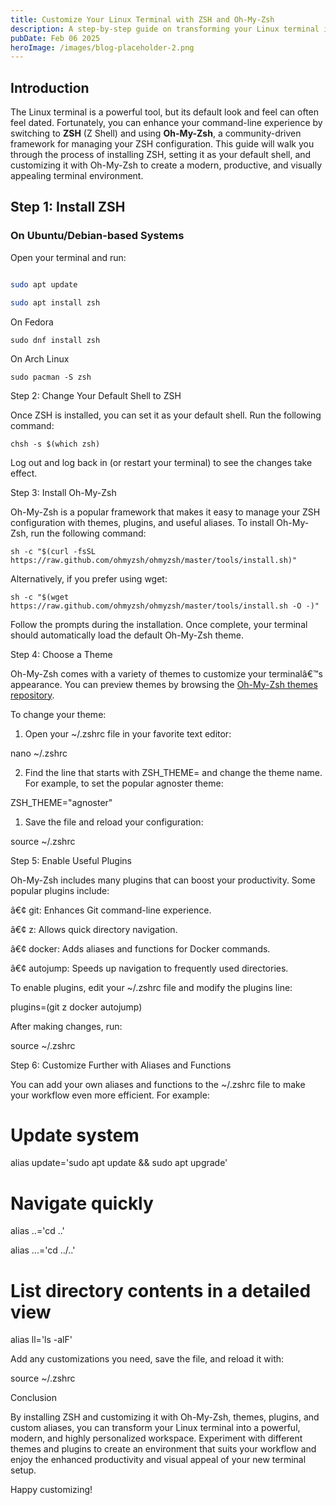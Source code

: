 ```yaml
---
title: Customize Your Linux Terminal with ZSH and Oh-My-Zsh
description: A step-by-step guide on transforming your Linux terminal into a modern, efficient, and stylish workspace using ZSH and Oh-My-Zsh.
pubDate: Feb 06 2025
heroImage: /images/blog-placeholder-2.png
---
```


  

## Introduction

  

The Linux terminal is a powerful tool, but its default look and feel can often feel dated. Fortunately, you can enhance your command-line experience by switching to **ZSH** (Z Shell) and using **Oh-My-Zsh**, a community-driven framework for managing your ZSH configuration. This guide will walk you through the process of installing ZSH, setting it as your default shell, and customizing it with Oh-My-Zsh to create a modern, productive, and visually appealing terminal environment.

  

## Step 1: Install ZSH

  

### On Ubuntu/Debian-based Systems

  

Open your terminal and run:

  

```bash

sudo apt update

sudo apt install zsh
```

On Fedora

`sudo dnf install zsh`

On Arch Linux

`sudo pacman -S zsh`

Step 2: Change Your Default Shell to ZSH

  

Once ZSH is installed, you can set it as your default shell. Run the following command:

`chsh -s $(which zsh)`

Log out and log back in (or restart your terminal) to see the changes take effect.

  

Step 3: Install Oh-My-Zsh

  

Oh-My-Zsh is a popular framework that makes it easy to manage your ZSH configuration with themes, plugins, and useful aliases. To install Oh-My-Zsh, run the following command:

`sh -c "$(curl -fsSL https://raw.github.com/ohmyzsh/ohmyzsh/master/tools/install.sh)"`

Alternatively, if you prefer using wget:

`sh -c "$(wget https://raw.github.com/ohmyzsh/ohmyzsh/master/tools/install.sh -O -)"`

Follow the prompts during the installation. Once complete, your terminal should automatically load the default Oh-My-Zsh theme.

  

Step 4: Choose a Theme

  

Oh-My-Zsh comes with a variety of themes to customize your terminalâ€™s appearance. You can preview themes by browsing the [Oh-My-Zsh themes repository](https://github.com/ohmyzsh/ohmyzsh/wiki/themes).

  

To change your theme:

1. Open your ~/.zshrc file in your favorite text editor:

nano ~/.zshrc

  

2. Find the line that starts with ZSH_THEME= and change the theme name. For example, to set the popular agnoster theme:

ZSH_THEME="agnoster"

  

1. Save the file and reload your configuration:

source ~/.zshrc

  

  

Step 5: Enable Useful Plugins

  

Oh-My-Zsh includes many plugins that can boost your productivity. Some popular plugins include:

â€¢ git: Enhances Git command-line experience.

â€¢ z: Allows quick directory navigation.

â€¢ docker: Adds aliases and functions for Docker commands.

â€¢ autojump: Speeds up navigation to frequently used directories.

  

To enable plugins, edit your ~/.zshrc file and modify the plugins line:

plugins=(git z docker autojump)

After making changes, run:

source ~/.zshrc

Step 6: Customize Further with Aliases and Functions

  

You can add your own aliases and functions to the ~/.zshrc file to make your workflow even more efficient. For example:

# Update system

alias update='sudo apt update && sudo apt upgrade'

  

# Navigate quickly

alias ..='cd ..'

alias ...='cd ../..'

  

# List directory contents in a detailed view

alias ll='ls -alF'

Add any customizations you need, save the file, and reload it with:

source ~/.zshrc

Conclusion

  

By installing ZSH and customizing it with Oh-My-Zsh, themes, plugins, and custom aliases, you can transform your Linux terminal into a powerful, modern, and highly personalized workspace. Experiment with different themes and plugins to create an environment that suits your workflow and enjoy the enhanced productivity and visual appeal of your new terminal setup.

  

Happy customizing!